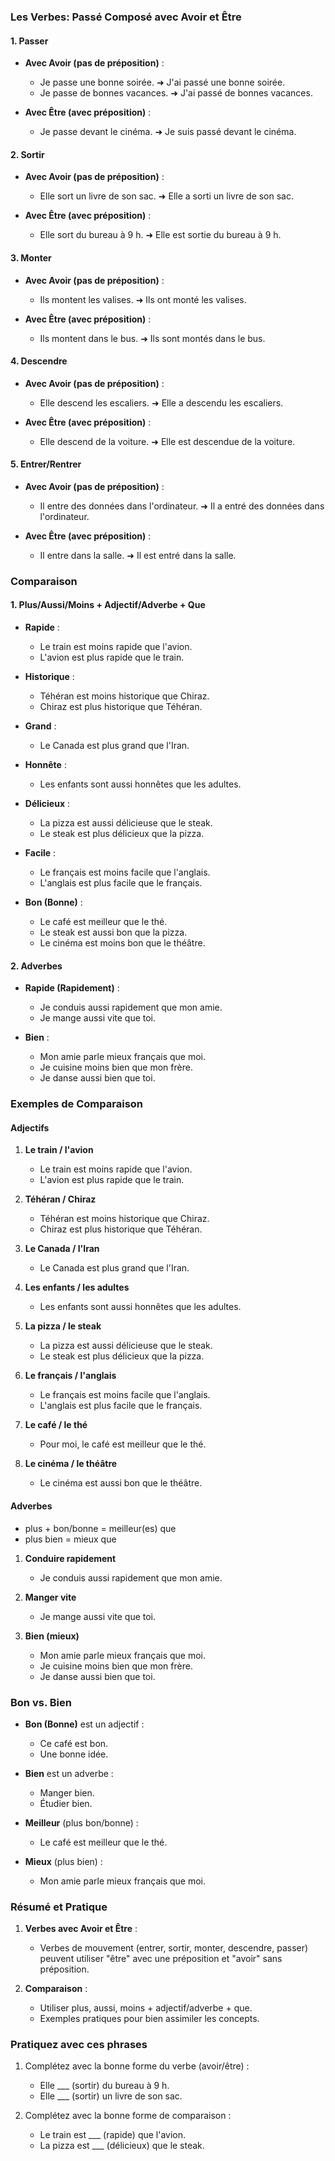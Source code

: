 ### Les Verbes: Passé Composé avec Avoir et Être

#### 1. Passer

- **Avec Avoir (pas de préposition)** :
  - Je passe une bonne soirée. ➜ J'ai passé une bonne soirée.
  - Je passe de bonnes vacances. ➜ J'ai passé de bonnes vacances.

- **Avec Être (avec préposition)** :
  - Je passe devant le cinéma. ➜ Je suis passé devant le cinéma.

#### 2. Sortir

- **Avec Avoir (pas de préposition)** :
  - Elle sort un livre de son sac. ➜ Elle a sorti un livre de son sac.

- **Avec Être (avec préposition)** :
  - Elle sort du bureau à 9 h. ➜ Elle est sortie du bureau à 9 h.

#### 3. Monter

- **Avec Avoir (pas de préposition)** :
  - Ils montent les valises. ➜ Ils ont monté les valises.

- **Avec Être (avec préposition)** :
  - Ils montent dans le bus. ➜ Ils sont montés dans le bus.

#### 4. Descendre

- **Avec Avoir (pas de préposition)** :
  - Elle descend les escaliers. ➜ Elle a descendu les escaliers.

- **Avec Être (avec préposition)** :
  - Elle descend de la voiture. ➜ Elle est descendue de la voiture.

#### 5. Entrer/Rentrer

- **Avec Avoir (pas de préposition)** :
  - Il entre des données dans l'ordinateur. ➜ Il a entré des données dans l'ordinateur.

- **Avec Être (avec préposition)** :
  - Il entre dans la salle. ➜ Il est entré dans la salle.

### Comparaison

#### 1. Plus/Aussi/Moins + Adjectif/Adverbe + Que

- **Rapide** :
  - Le train est moins rapide que l'avion.
  - L'avion est plus rapide que le train.

- **Historique** :
  - Téhéran est moins historique que Chiraz.
  - Chiraz est plus historique que Téhéran.

- **Grand** :
  - Le Canada est plus grand que l'Iran.

- **Honnête** :
  - Les enfants sont aussi honnêtes que les adultes.

- **Délicieux** :
  - La pizza est aussi délicieuse que le steak.
  - Le steak est plus délicieux que la pizza.

- **Facile** :
  - Le français est moins facile que l'anglais.
  - L'anglais est plus facile que le français.

- **Bon (Bonne)** :
  - Le café est meilleur que le thé.
  - Le steak est aussi bon que la pizza.
  - Le cinéma est moins bon que le théâtre.

#### 2. Adverbes

- **Rapide (Rapidement)** :
  - Je conduis aussi rapidement que mon amie.
  - Je mange aussi vite que toi.

- **Bien** :
  - Mon amie parle mieux français que moi.
  - Je cuisine moins bien que mon frère.
  - Je danse aussi bien que toi.

### Exemples de Comparaison

#### Adjectifs

1. **Le train / l'avion**
   - Le train est moins rapide que l'avion.
   - L'avion est plus rapide que le train.

2. **Téhéran / Chiraz**
   - Téhéran est moins historique que Chiraz.
   - Chiraz est plus historique que Téhéran.

3. **Le Canada / l'Iran**
   - Le Canada est plus grand que l'Iran.

4. **Les enfants / les adultes**
   - Les enfants sont aussi honnêtes que les adultes.

5. **La pizza / le steak**
   - La pizza est aussi délicieuse que le steak.
   - Le steak est plus délicieux que la pizza.

6. **Le français / l'anglais**
   - Le français est moins facile que l'anglais.
   - L'anglais est plus facile que le français.

7. **Le café / le thé**
   - Pour moi, le café est meilleur que le thé.

8. **Le cinéma / le théâtre**
   - Le cinéma est aussi bon que le théâtre.

#### Adverbes 

- plus + bon/bonne = meilleur(es) que
- plus bien = mieux que 



1. **Conduire rapidement**
   - Je conduis aussi rapidement que mon amie.

2. **Manger vite**
   - Je mange aussi vite que toi.

3. **Bien (mieux)**
   - Mon amie parle mieux français que moi.
   - Je cuisine moins bien que mon frère.
   - Je danse aussi bien que toi.

### Bon vs. Bien

- **Bon (Bonne)** est un adjectif :
  - Ce café est bon.
  - Une bonne idée.

- **Bien** est un adverbe :
  - Manger bien.
  - Étudier bien.

- **Meilleur** (plus bon/bonne) :
  - Le café est meilleur que le thé.

- **Mieux** (plus bien) :
  - Mon amie parle mieux français que moi.

### Résumé et Pratique

1. **Verbes avec Avoir et Être** :
   - Verbes de mouvement (entrer, sortir, monter, descendre, passer) peuvent utiliser "être" avec une préposition et "avoir" sans préposition.
   
2. **Comparaison** :
   - Utiliser plus, aussi, moins + adjectif/adverbe + que.
   - Exemples pratiques pour bien assimiler les concepts.

### Pratiquez avec ces phrases

1. Complétez avec la bonne forme du verbe (avoir/être) :
   - Elle ___ (sortir) du bureau à 9 h.
   - Elle ___ (sortir) un livre de son sac.

2. Complétez avec la bonne forme de comparaison :
   - Le train est ___ (rapide) que l'avion.
   - La pizza est ___ (délicieux) que le steak.

